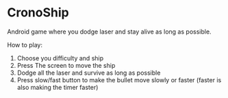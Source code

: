 # CronoShip

Android game where you dodge laser and stay alive as long as possible.

How to play:
1. Choose you difficulty and ship
2. Press The screen to move the ship
3. Dodge all the laser and survive as long as possible
4. Press slow/fast button to make the bullet move slowly or faster (faster is also making the timer faster)
